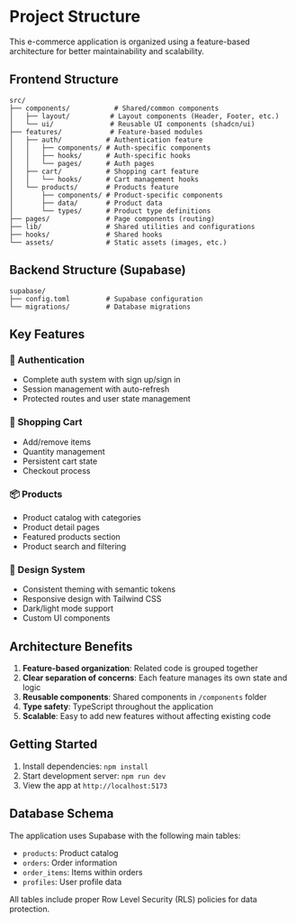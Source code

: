 # Project Structure

This e-commerce application is organized using a feature-based architecture for better maintainability and scalability.

## Frontend Structure

```
src/
├── components/           # Shared/common components
│   ├── layout/          # Layout components (Header, Footer, etc.)
│   └── ui/              # Reusable UI components (shadcn/ui)
├── features/            # Feature-based modules
│   ├── auth/           # Authentication feature
│   │   ├── components/ # Auth-specific components
│   │   ├── hooks/      # Auth-specific hooks
│   │   └── pages/      # Auth pages
│   ├── cart/           # Shopping cart feature
│   │   └── hooks/      # Cart management hooks
│   └── products/       # Products feature
│       ├── components/ # Product-specific components
│       ├── data/       # Product data
│       └── types/      # Product type definitions
├── pages/              # Page components (routing)
├── lib/                # Shared utilities and configurations
├── hooks/              # Shared hooks
└── assets/             # Static assets (images, etc.)
```

## Backend Structure (Supabase)

```
supabase/
├── config.toml         # Supabase configuration
└── migrations/         # Database migrations
```

## Key Features

### 🔐 Authentication
- Complete auth system with sign up/sign in
- Session management with auto-refresh
- Protected routes and user state management

### 🛒 Shopping Cart
- Add/remove items
- Quantity management
- Persistent cart state
- Checkout process

### 📦 Products
- Product catalog with categories
- Product detail pages
- Featured products section
- Product search and filtering

### 🎨 Design System
- Consistent theming with semantic tokens
- Responsive design with Tailwind CSS
- Dark/light mode support
- Custom UI components

## Architecture Benefits

1. **Feature-based organization**: Related code is grouped together
2. **Clear separation of concerns**: Each feature manages its own state and logic
3. **Reusable components**: Shared components in `/components` folder
4. **Type safety**: TypeScript throughout the application
5. **Scalable**: Easy to add new features without affecting existing code

## Getting Started

1. Install dependencies: `npm install`
2. Start development server: `npm run dev`
3. View the app at `http://localhost:5173`

## Database Schema

The application uses Supabase with the following main tables:
- `products`: Product catalog
- `orders`: Order information
- `order_items`: Items within orders
- `profiles`: User profile data

All tables include proper Row Level Security (RLS) policies for data protection.